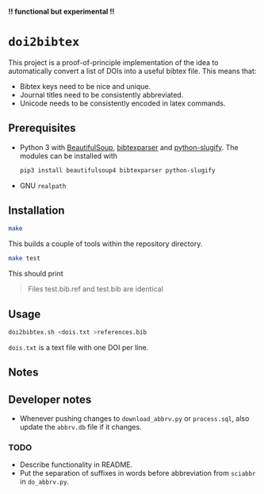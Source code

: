 **!! functional but experimental !!**

# `doi2bibtex`

This project is a proof-of-principle implementation of the idea to automatically 
convert a list of DOIs into a useful bibtex file. This means that:

- Bibtex keys need to be nice and unique.
- Journal titles need to be consistently abbreviated.
- Unicode needs to be consistently encoded in latex commands.

## Prerequisites

- Python 3 with [BeautifulSoup][bs], [bibtexparser][bibparser] and 
	[python-slugify][slugify]. The modules can be installed with

	```bash
	pip3 install beautifulsoup4 bibtexparser python-slugify
	```

- GNU `realpath`

## Installation

```bash
make
```

This builds a couple of tools within the repository directory.

```bash
make test
```

This should print

> Files test.bib.ref and test.bib are identical

## Usage

```bash
doi2bibtex.sh <dois.txt >references.bib
```

`dois.txt` is a text file with one DOI per line.

## Notes

## Developer notes

- Whenever pushing changes to `download_abbrv.py` or `process.sql`, also update 
	the `abbrv.db` file if it changes.

### TODO

- Describe functionality in README.
- Put the separation of suffixes in words before abbreviation from `sciabbr` in 
	`do_abbrv.py`.

[bibparser]: https://github.com/sciunto-org/python-bibtexparser
[bs]: http://www.crummy.com/software/BeautifulSoup/
[bibtool]: http://www.gerd-neugebauer.de/software/TeX/BibTool/index.en.html
[slugify]: https://github.com/un33k/python-slugify
